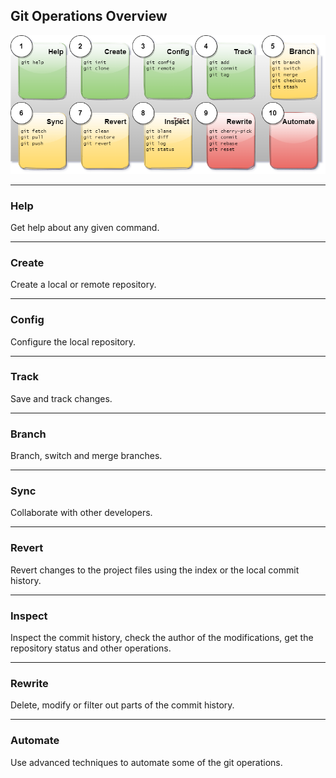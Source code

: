 ## Git Operations Overview

![Git Dataflow](../Assets/images/git-ops-overview.png)

-------------------------------------------------------------------------------
### Help
Get help about any given command.

-------------------------------------------------------------------------------
### Create
Create a local or remote repository.

-------------------------------------------------------------------------------
### Config
Configure the local repository.

-------------------------------------------------------------------------------
### Track
Save and track changes.

-------------------------------------------------------------------------------
### Branch
Branch, switch and merge branches.

-------------------------------------------------------------------------------
### Sync
Collaborate with other developers.

-------------------------------------------------------------------------------
### Revert
Revert changes to the project files using the index or the local commit history.

-------------------------------------------------------------------------------
### Inspect
Inspect the commit history, check the author of the modifications, get the 
repository status and other operations.

-------------------------------------------------------------------------------
### Rewrite
Delete, modify or filter out parts of the commit history.

-------------------------------------------------------------------------------
### Automate
Use advanced techniques to automate some of the git operations.

